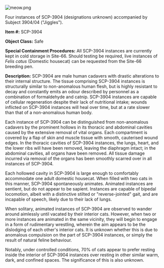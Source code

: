 ![meow.png](http://scp-wiki.wdfiles.com/local--files/scp-3904/meow.png)

Four instances of SCP-3904 (designations unknown) accompanied by Subject 3904/04 ("Jiggles").

**Item #:** SCP-3904

**Object Class:** Safe

**Special Containment Procedures:** All SCP-3904 instances are currently kept in cold storage in Site-66. Should testing be required, live instances of _Felis catus_ (Domestic housecat) can be requested from the Site-66 breeding pen.

**Description:** SCP-3904 are male human cadavers with drastic alterations to their internal structure. The tissue comprising SCP-3904 instances is structurally similar to non-anomalous human flesh, but is highly resistant to decay and constantly emits an odour described by personnel as a combination of formaldehyde and catnip. SCP-3904 instances are capable of cellular regeneration despite their lack of nutritional intake; wounds inflicted on SCP-3904 instances will heal over time, but at a rate slower than that of a non-anomalous human body.

Each instance of SCP-3904 can be distinguished from non-anomalous cadavers by the prominent hollows in its thoracic and abdominal cavities caused by the extensive removal of vital organs. Each compartment is covered by a flap of skin and muscle tissue with smooth, cauterised wound edges. In the thoracic cavities of SCP-3904 instances, the lungs, heart, and the lower ribs will have been removed, leaving the diaphragm intact; in the abdominal cavities, all organs have been removed. All tissue damage incurred via removal of the organs has been smoothly scarred over in all instances of SCP-3904.

Each hollowed cavity in SCP-3904 is large enough to comfortably accommodate one adult domestic housecat. When filled with two cats in this manner, SCP-3904 spontaneously animates. Animated instances are sentient, but do not appear to be sapient. Instances are capable of bipedal locomotion, albeit with a distinctive stilted or "reverse-jointed" gait, and are incapable of speech, likely due to their lack of lungs.

When solitary, animated instances of SCP-3904 are observed to wander around aimlessly until vacated by their interior cats. However, when two or more instances are animated in the same vicinity, they will begin to engage in a form of rudimentary wrestling, wherein the aim appears to be the dislodging of each other's interior cats. It is unknown whether this is due to anomalous compulsion on the part of SCP-3904 instances, or simply the result of natural feline behaviour.

Notably, under controlled conditions, 70% of cats appear to prefer resting inside the interior of SCP-3904 instances over resting in other similar warm, dark, and confined spaces. The significance of this is also unknown.